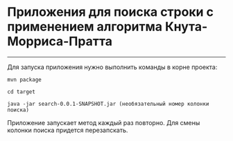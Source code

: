 # Приложения для поиска строки с применением алгоритма Кнута-Морриса-Пратта

---

Для запуска приложения нужно выполнить команды в корне проекта:

````
mvn package
````

````
cd target
````

````
java -jar search-0.0.1-SNAPSHOT.jar (необязательный номер колонки поиска)
````

Приложение запускает метод каждый раз повторно. Для смены колонки поиска придется перезапскать.